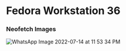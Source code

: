 # Fedora Workstation 36

### Neofetch Images

![WhatsApp Image 2022-07-14 at 11 53 34 PM](https://user-images.githubusercontent.com/83976341/179066693-8cd8b9f3-7145-4c20-8fdc-08285dc8b960.jpeg)



